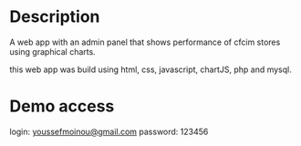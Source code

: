 # Description
A web app with an admin panel that shows performance of cfcim stores using graphical charts.

this web app was build using html, css, javascript, chartJS, php and mysql.

# Demo access
login: youssefmoinou@gmail.com
password: 123456
